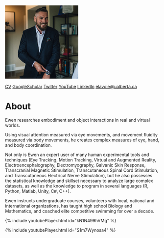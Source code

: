 ![useful image](assets/sc63croppedsmall.jpg)

[CV](https://github.com/uboat87/uboat87.github.io/raw/main/LavoieEwen_CVAcademic_January2021.pdf) [GoogleScholar](https://scholar.google.com/citations?user=2j_adCsAAAAJ&hl=en&authuser=1) [Twitter](https://twitter.com/ewenlavoie) [YouTube](https://www.youtube.com/channel/UCmNJ7oHGtAXiZGy4SLInqwA/videos) [LinkedIn](https://www.linkedin.com/in/ewenlavoie/) <elavoie@ualberta.ca>

# About
Ewen researches embodiment and object interactions in real and virtual worlds.

Using visual attention measured via eye movements, and movement fluidity measured via body movements, he creates complex measures of eye, hand, and body coordination.

Not only is Ewen an expert user of many human experimental tools and techniques (Eye Tracking, Motion Tracking, Virtual and Augmented Reality, Electroencephalography, Electromyography, Galvanic Skin Response, Transcranial Magnetic Stimulation, Transcutaneous Spinal Cord Stimulation, and Transcutaneous Electrical Nerve Stimulation), but he also possesses the statistical knowledge and skillset necessary to analyze large complex datasets, as well as the knowledge to program in several languages (R, Python, Matlab, Unity, C#, C++).

Ewen instructs undergraduate courses, volunteers with local, national and international organizations, has taught high school Biology and Mathematics, and coached elite competitive swimming for over a decade.

{% include youtubePlayer.html id="kN1N499hVMg" %}

{% include youtubePlayer.html id="S1m7Wynosa4" %}
